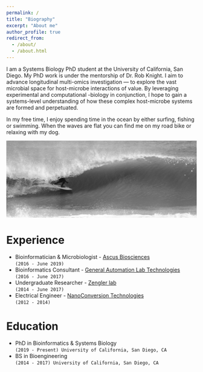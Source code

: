 ```yaml
---
permalink: /
title: "Biography"
excerpt: "About me"
author_profile: true
redirect_from: 
  - /about/
  - /about.html
---
```


I am a Systems Biology PhD student at the University of California, San Diego. My PhD work is under the mentorship of Dr. Rob Knight. I aim to advance longitudinal multi-omics investigation — to explore the vast microbial space for host-microbe interactions of value. By leveraging experimental and computational -biology in conjunction, I hope to gain a systems-level understanding of how these complex host-microbe systems are formed and perpetuated. 

In my free time, I enjoy spending time in the ocean by either surfing, fishing or swimming. When the waves are flat you can find me on my road bike or relaxing with my dog. 

![surfing](/images/surfing_crop_more.png)

Experience
======
* Bioinformatician & Microbiologist - [Ascus Biosciences](https://ascusbiosciences.com/) <br /> `(2016 - June 2019)`
* Bioinformatics Consultant - [General Automation Lab Technologies](https://www.galt-inc.com/)  <br /> `(2016 - June 2017)`
* Undergraduate Researcher - [Zengler lab](https://www.zenglerlab.com/)  <br /> `(2014 - June 2017)`
* Electrical Engineer - [NanoConversion Technologies](https://www.crunchbase.com/organization/nanoconversion-technologies#section-overview)  <br /> `(2012 - 2014)`

Education
======
* PhD in Bioinformatics & Systems Biology  <br /> `(2019 - Present) University of California, San Diego, CA`
* BS in Bioengineering  <br /> `(2014 - 2017) University of California, San Diego, CA`
